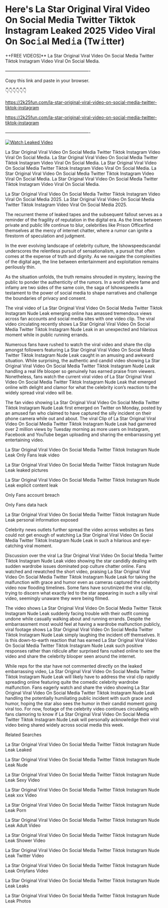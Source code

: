# Here's La Star Original Viral Video On Social Media Twitter Tiktok Instagram Leaked 2025 Video Viral On Soc𝚒al Med𝚒a (Tw𝚒tter)

++FREE VIDEOS]** La Star Original Viral Video On Social Media Twitter Tiktok Instagram Video Viral On Social Media.

———————————————————-

Copy this link and paste in your browser.

👇👇👇👇👇👇

https://2k25fun.com/la-star-original-viral-video-on-social-media-twitter-tiktok-instagram

https://2k25fun.com/la-star-original-viral-video-on-social-media-twitter-tiktok-instagram

———————————————————-

[![Watch Leaked Video](https://miro.medium.com/v2/resize:fit:828/format:webp/1*cilzJN44JGOrTw9NJCrNHA.gif "Watch Leaked Video")](https://2k25fun.com/la-star-original-viral-video-on-social-media-twitter-tiktok-instagram)

La Star Original Viral Video On Social Media Twitter Tiktok Instagram Video Viral On Social Media. La Star Original Viral Video On Social Media Twitter Tiktok Instagram Video Viral On Social Media. La Star Original Viral Video On Social Media Twitter Tiktok Instagram Video Viral On Social Media. La Star Original Viral Video On Social Media Twitter Tiktok Instagram Video Viral On Social Media. La Star Original Viral Video On Social Media Twitter Tiktok Instagram Video Viral On Social Media.

La Star Original Viral Video On Social Media Twitter Tiktok Instagram Video Viral On Social Media 2025. La Star Original Viral Video On Social Media Twitter Tiktok Instagram Video Viral On Social Media 2025.

The recurrent theme of leaked tapes and the subsequent fallout serves as a reminder of the fragility of reputation in the digital era. As the lines between private and public life continue to blur, celebrities like Prison Officerfind themselves at the mercy of internet chatter, where a rumor can ignite a firestorm of speculation and judgment.

In the ever evolving landscape of celebrity culture, the Ishowspeedscandal underscores the relentless pursuit of sensationalism, a pursuit that often comes at the expense of truth and dignity. As we navigate the complexities of the digital age, the line between entertainment and exploitation remains perilously thin.

As the situation unfolds, the truth remains shrouded in mystery, leaving the public to ponder the authenticity of the rumors. In a world where fame and infamy are two sides of the same coin, the saga of Ishowspeedis a testament to the power of social media to shape narratives and challenge the boundaries of privacy and consent.

The viral video of La Star Original Viral Video On Social Media Twitter Tiktok Instagram Nude Leak emerging online has amassed tremendous views across fan accounts and social media sites with one video clip. The viral video circulating recently shows La Star Original Viral Video On Social Media Twitter Tiktok Instagram Nude Leak in an unexpected and hilarious moment while in public running errands.

Numerous fans have rushed to watch the viral video and share the clip amongst followers featuring La Star Original Viral Video On Social Media Twitter Tiktok Instagram Nude Leak caught in an amusing and awkward situation. While surprising, the authentic and candid video showing La Star Original Viral Video On Social Media Twitter Tiktok Instagram Nude Leak handling a real life blooper so genuinely has earned praise from viewers. Nonetheless, fans watch the current viral video of La Star Original Viral Video On Social Media Twitter Tiktok Instagram Nude Leak that emerged online with delight and clamor for what the celebrity icon’s reaction to the widely spread viral video will be.

The fan video showing La Star Original Viral Video On Social Media Twitter Tiktok Instagram Nude Leak first emerged on Twitter on Monday, posted by an amused fan who claimed to have captured the silly incident on their phone camera while out and about. The viral Clip of La Star Original Viral Video On Social Media Twitter Tiktok Instagram Nude Leak had garnered over 2 million views by Tuesday morning as more users on Instagram, Facebook and YouTube began uploading and sharing the embarrassing yet entertaining video.

La Star Original Viral Video On Social Media Twitter Tiktok Instagram Nude Leak Only Fans leak video

La Star Original Viral Video On Social Media Twitter Tiktok Instagram Nude Leak leaked pictures

La Star Original Viral Video On Social Media Twitter Tiktok Instagram Nude Leak explicit content leak

Only Fans account breach

Only Fans data hack

La Star Original Viral Video On Social Media Twitter Tiktok Instagram Nude Leak personal information exposed

Celebrity news outlets further spread the video across websites as fans could not get enough of watching La Star Original Viral Video On Social Media Twitter Tiktok Instagram Nude Leak in such a hilarious and eye-catching viral moment.

Discussion over the viral La Star Original Viral Video On Social Media Twitter Tiktok Instagram Nude Leak video showing the star candidly dealing with sudden wardrobe issues dominated pop culture chatter online. Fans watched and rewatched the short video, praising La Star Original Viral Video On Social Media Twitter Tiktok Instagram Nude Leak for taking the malfunction with grace and humor even as cameras captured the celebrity video now flooding timelines. Some fans have scrutinized the viral clip, trying to discern what exactly led to the star appearing in such a silly viral video, seemingly unaware they were being filmed.

The video shows La Star Original Viral Video On Social Media Twitter Tiktok Instagram Nude Leak suddenly facing trouble with their outfit coming undone while casually walking about and running errands. Despite the embarrassment most would feel at having a wardrobe malfunction publicly, viral footage shows La Star Original Viral Video On Social Media Twitter Tiktok Instagram Nude Leak simply laughing the incident off themselves. It is this down-to-earth reaction that has earned La Star Original Viral Video On Social Media Twitter Tiktok Instagram Nude Leak such positive responses rather than ridicule after surprised fans rushed online to see the video and share the celebrity blooper seen around the internet.

While reps for the star have not commented directly on the leaked embarrassing video, La Star Original Viral Video On Social Media Twitter Tiktok Instagram Nude Leak will likely have to address the viral clip rapidly spreading online featuring quite the comedic celebrity wardrobe malfunction. Fans eagerly watch and share the video showing La Star Original Viral Video On Social Media Twitter Tiktok Instagram Nude Leak handling the potentially humiliating public incident with such grace and humor, hoping the star also sees the humor in their candid moment going viral too. For now, footage of the celebrity video continues circulating with fans clamoring to know if La Star Original Viral Video On Social Media Twitter Tiktok Instagram Nude Leak will personally acknowledge their viral video being shared widely across social media this week.

Related Searches

La Star Original Viral Video On Social Media Twitter Tiktok Instagram Nude Leak Leaked

La Star Original Viral Video On Social Media Twitter Tiktok Instagram Nude Leak Nude

La Star Original Viral Video On Social Media Twitter Tiktok Instagram Nude Leak Sexy Video

La Star Original Viral Video On Social Media Twitter Tiktok Instagram Nude Leak xxx Video

La Star Original Viral Video On Social Media Twitter Tiktok Instagram Nude Leak Porn

La Star Original Viral Video On Social Media Twitter Tiktok Instagram Nude Leak Adult Video

La Star Original Viral Video On Social Media Twitter Tiktok Instagram Nude Leak Shower Video

La Star Original Viral Video On Social Media Twitter Tiktok Instagram Nude Leak Twitter Video

La Star Original Viral Video On Social Media Twitter Tiktok Instagram Nude Leak Onlyfans Video

La Star Original Viral Video On Social Media Twitter Tiktok Instagram Nude Leak Leaks

La Star Original Viral Video On Social Media Twitter Tiktok Instagram Nude Leak Photos